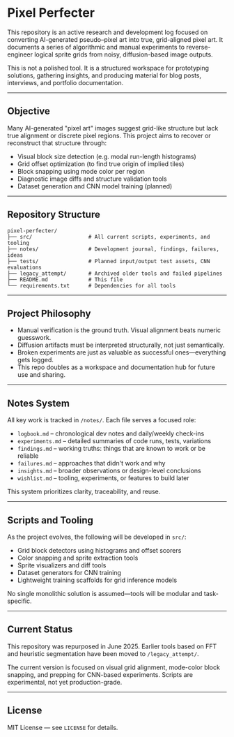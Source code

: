 # Pixel Perfecter

This repository is an active research and development log focused on converting AI-generated pseudo–pixel art into true, grid-aligned pixel art. It documents a series of algorithmic and manual experiments to reverse-engineer logical sprite grids from noisy, diffusion-based image outputs.

This is not a polished tool. It is a structured workspace for prototyping solutions, gathering insights, and producing material for blog posts, interviews, and portfolio documentation.

---

## Objective

Many AI-generated "pixel art" images suggest grid-like structure but lack true alignment or discrete pixel regions. This project aims to recover or reconstruct that structure through:

- Visual block size detection (e.g. modal run-length histograms)
- Grid offset optimization (to find true origin of implied tiles)
- Block snapping using mode color per region
- Diagnostic image diffs and structure validation tools
- Dataset generation and CNN model training (planned)

---

## Repository Structure

```plaintext
pixel-perfecter/
├── src/                  # All current scripts, experiments, and tooling
├── notes/                # Development journal, findings, failures, ideas
├── tests/                # Planned input/output test assets, CNN evaluations
├── legacy_attempt/       # Archived older tools and failed pipelines
├── README.md             # This file
└── requirements.txt      # Dependencies for all tools
```

---

## Project Philosophy

* Manual verification is the ground truth. Visual alignment beats numeric guesswork.
* Diffusion artifacts must be interpreted structurally, not just semantically.
* Broken experiments are just as valuable as successful ones—everything gets logged.
* This repo doubles as a workspace and documentation hub for future use and sharing.

---

## Notes System

All key work is tracked in `/notes/`. Each file serves a focused role:

* `logbook.md` – chronological dev notes and daily/weekly check-ins
* `experiments.md` – detailed summaries of code runs, tests, variations
* `findings.md` – working truths: things that are known to work or be reliable
* `failures.md` – approaches that didn't work and why
* `insights.md` – broader observations or design-level conclusions
* `wishlist.md` – tooling, experiments, or features to build later

This system prioritizes clarity, traceability, and reuse.

---

## Scripts and Tooling

As the project evolves, the following will be developed in `src/`:

* Grid block detectors using histograms and offset scorers
* Color snapping and sprite extraction tools
* Sprite visualizers and diff tools
* Dataset generators for CNN training
* Lightweight training scaffolds for grid inference models

No single monolithic solution is assumed—tools will be modular and task-specific.

---

## Current Status

This repository was repurposed in June 2025. Earlier tools based on FFT and heuristic segmentation have been moved to `/legacy_attempt/`.

The current version is focused on visual grid alignment, mode-color block snapping, and prepping for CNN-based experiments. Scripts are experimental, not yet production-grade.

---

## License

MIT License — see `LICENSE` for details.